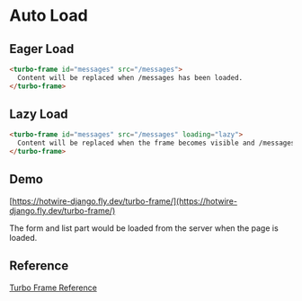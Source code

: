 # Auto Load

## Eager Load

```html
<turbo-frame id="messages" src="/messages">
  Content will be replaced when /messages has been loaded.
</turbo-frame>
```

## Lazy Load

```html
<turbo-frame id="messages" src="/messages" loading="lazy">
  Content will be replaced when the frame becomes visible and /messages has been loaded.
</turbo-frame>
```

## Demo

[https://hotwire-django.fly.dev/turbo-frame/](https://hotwire-django.fly.dev/turbo-frame/)

The form and list part would be loaded from the server when the page is loaded.

## Reference

[Turbo Frame Reference](https://turbo.hotwired.dev/reference/frames)